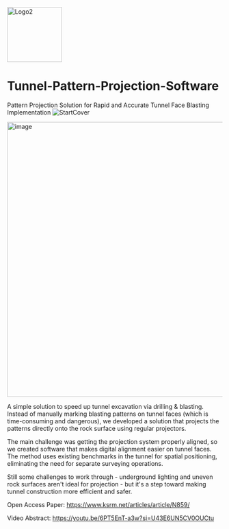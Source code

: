 <img width="128" height="128" alt="Logo2" src="https://github.com/user-attachments/assets/e1c60a65-629f-4c7a-99ba-9560288c8799" />

# Tunnel-Pattern-Projection-Software
Pattern Projection Solution for Rapid and Accurate Tunnel Face Blasting Implementation
![StartCover](https://github.com/user-attachments/assets/425e5f3c-c202-4a0a-a086-4f0f4c700a28)

<img width="1206" height="641" alt="image" src="https://github.com/user-attachments/assets/cd69925d-cf65-4059-96cf-fd4040bf93f9" />

A simple solution to speed up tunnel excavation via drilling & blasting. Instead of manually marking blasting patterns on tunnel faces (which is time-consuming and dangerous), we developed a solution that projects the patterns directly onto the rock surface using regular projectors.

The main challenge was getting the projection system properly aligned, so we created software that makes digital alignment easier on tunnel faces. The method uses existing benchmarks in the tunnel for spatial positioning, eliminating the need for separate surveying operations.

Still some challenges to work through - underground lighting and uneven rock surfaces aren't ideal for projection - but it's a step toward making tunnel construction more efficient and safer.

Open Access Paper: https://www.ksrm.net/articles/article/N859/

Video Abstract: https://youtu.be/6PT5EnT-a3w?si=U43E6UN5CV0OUCtu 

